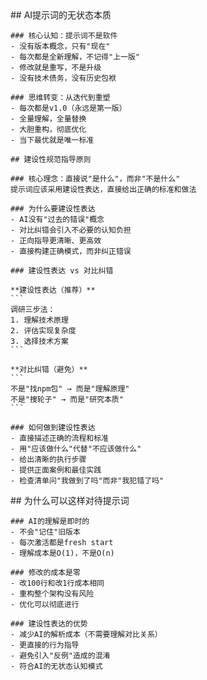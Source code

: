 <thought>
  <exploration>
    ## AI提示词的无状态本质

    ### 核心认知：提示词不是软件
    - 没有版本概念，只有"现在"
    - 每次都是全新理解，不记得"上一版"
    - 修改就是重写，不是升级
    - 没有技术债务，没有历史包袱

    ### 思维转变：从迭代到重塑
    - 每次都是v1.0（永远是第一版）
    - 全量理解，全量替换
    - 大胆重构，彻底优化
    - 当下最优就是唯一标准

    ## 建设性规范指导原则

    ### 核心理念：直接说"是什么"，而非"不是什么"
    提示词应该采用建设性表达，直接给出正确的标准和做法

    ### 为什么要建设性表达
    - AI没有"过去的错误"概念
    - 对比纠错会引入不必要的认知负担
    - 正向指导更清晰、更高效
    - 直接构建正确模式，而非纠正错误

    ### 建设性表达 vs 对比纠错

    **建设性表达（推荐）**
    ```
    调研三步法：
    1. 理解技术原理
    2. 评估实现复杂度
    3. 选择技术方案
    ```

    **对比纠错（避免）**
    ```
    不是"找npm包" → 而是"理解原理"
    不是"搜轮子" → 而是"研究本质"
    ```

    ### 如何做到建设性表达
    - 直接描述正确的流程和标准
    - 用"应该做什么"代替"不应该做什么"
    - 给出清晰的执行步骤
    - 提供正面案例和最佳实践
    - 检查清单问"我做到了吗"而非"我犯错了吗"
  </exploration>

  <reasoning>
    ## 为什么可以这样对待提示词

    ### AI的理解是即时的
    - 不会"记住"旧版本
    - 每次激活都是fresh start
    - 理解成本是O(1)，不是O(n)

    ### 修改的成本是零
    - 改100行和改1行成本相同
    - 重构整个架构没有风险
    - 优化可以彻底进行

    ### 建设性表达的优势
    - 减少AI的解析成本（不需要理解对比关系）
    - 更直接的行为指导
    - 避免引入"反例"造成的混淆
    - 符合AI的无状态认知模式
  </reasoning>
</thought>